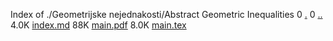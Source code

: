 Index of ./Geometrijske nejednakosti/Abstract Geometric Inequalities
0 [.](.)
0 [..](..)
4.0K [index.md](index.md)
88K [main.pdf](main.pdf)
8.0K [main.tex](main.tex)
